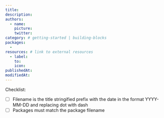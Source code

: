 ```yaml
---
title:
description:
authors:
  - name:
    picture:
    twitter:
category: # getting-started | building-blocks
packages:
  -
resources: # link to external resources
  - label:
    to:
    icon:
publishedAt:
modifiedAt:
---
```


Checklist:

- [ ] Filename is the title stringified prefix with the date in the format YYYY-MM-DD and replacing dot with dash
- [ ] Packages must match the package filename
